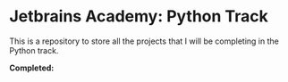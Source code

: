 # Jetbrains Academy: Python Track

This is a repository to store all the projects that I will be completing in the Python track.

**Completed:**
